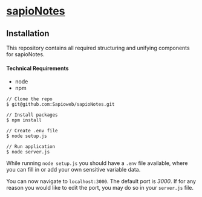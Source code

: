 [sapioNotes](https://notes.sapioweb.com/)
=========

## Installation
This repository contains all required structuring and unifying components for sapioNotes.

#### Technical Requirements
- node
- npm

```
// Clone the repo
$ git@github.com:Sapioweb/sapioNotes.git

// Install packages
$ npm install

// Create .env file
$ node setup.js

// Run application
$ node server.js
```

While running `node setup.js` you should have a `.env` file available, where you can fill in or add your own sensitive variable data.

You can now navigate to `localhost:3000`. The default port is *3000*. If for any reason you would like to edit the port, you may do so in your `server.js` file.
